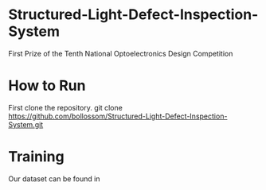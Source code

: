 # Structured-Light-Defect-Inspection-System
First Prize of the Tenth National Optoelectronics Design Competition
# How to Run
First clone the repository.
git clone https://github.com/bollossom/Structured-Light-Defect-Inspection-System.git
# Training 
Our dataset can be found in 
